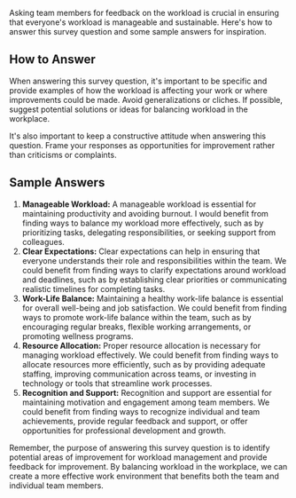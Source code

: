 

Asking team members for feedback on the workload is crucial in ensuring that everyone's workload is manageable and sustainable. Here's how to answer this survey question and some sample answers for inspiration.

How to Answer
-------------

When answering this survey question, it's important to be specific and provide examples of how the workload is affecting your work or where improvements could be made. Avoid generalizations or cliches. If possible, suggest potential solutions or ideas for balancing workload in the workplace.

It's also important to keep a constructive attitude when answering this question. Frame your responses as opportunities for improvement rather than criticisms or complaints.

Sample Answers
--------------

1. **Manageable Workload:** A manageable workload is essential for maintaining productivity and avoiding burnout. I would benefit from finding ways to balance my workload more effectively, such as by prioritizing tasks, delegating responsibilities, or seeking support from colleagues.
2. **Clear Expectations:** Clear expectations can help in ensuring that everyone understands their role and responsibilities within the team. We could benefit from finding ways to clarify expectations around workload and deadlines, such as by establishing clear priorities or communicating realistic timelines for completing tasks.
3. **Work-Life Balance:** Maintaining a healthy work-life balance is essential for overall well-being and job satisfaction. We could benefit from finding ways to promote work-life balance within the team, such as by encouraging regular breaks, flexible working arrangements, or promoting wellness programs.
4. **Resource Allocation:** Proper resource allocation is necessary for managing workload effectively. We could benefit from finding ways to allocate resources more efficiently, such as by providing adequate staffing, improving communication across teams, or investing in technology or tools that streamline work processes.
5. **Recognition and Support:** Recognition and support are essential for maintaining motivation and engagement among team members. We could benefit from finding ways to recognize individual and team achievements, provide regular feedback and support, or offer opportunities for professional development and growth.

Remember, the purpose of answering this survey question is to identify potential areas of improvement for workload management and provide feedback for improvement. By balancing workload in the workplace, we can create a more effective work environment that benefits both the team and individual team members.
